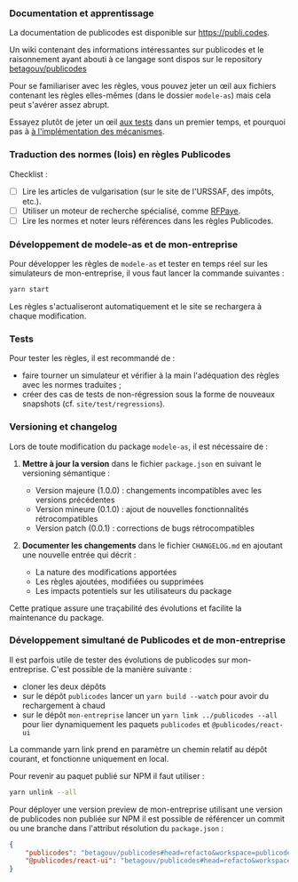 


### Documentation et apprentissage

La documentation de publicodes est disponible sur https://publi.codes.

Un wiki contenant des informations intéressantes sur publicodes et le
raisonnement ayant abouti à ce langage sont dispos sur le repository
[betagouv/publicodes](https://github.com/betagouv/publicodes/wiki)

Pour se familiariser avec les règles, vous pouvez jeter un œil aux fichiers
contenant les règles elles-mêmes (dans le dossier `modele-as`)
mais cela peut s'avérer assez abrupt.

Essayez plutôt de jeter un œil [aux tests](https://github.com/betagouv/publicodes/tree/master/core/test/m%C3%A9canismes)
dans un premier temps, et pourquoi pas à [à l'implémentation des mécanismes](https://github.com/betagouv/publicodes/tree/master/core/source/mecanisms).

### Traduction des normes (lois) en règles Publicodes

Checklist :

-   [ ] Lire les articles de vulgarisation (sur le site de l'URSSAF, des impôts, etc.).
-   [ ] Utiliser un moteur de recherche spécialisé, comme [RFPaye](https://rfpaye.grouperf.com/).
-   [ ] Lire les normes et noter leurs références dans les règles Publicodes.

### Développement de modele-as et de mon-entreprise

Pour développer les règles de `modele-as` et tester en temps réel sur les simulateurs de mon-entreprise, il vous faut lancer la commande suivantes : 
  
  ```sh
  yarn start
  ```

Les règles s'actualiseront automatiquement et le site se rechargera à chaque modification.


### Tests

Pour tester les règles, il est recommandé de :

-   faire tourner un simulateur et vérifier à la main l'adéquation des règles avec les normes traduites ;
-   créer des cas de tests de non-régression sous la forme de nouveaux snapshots (cf.
    `site/test/regressions`).

### Versioning et changelog

Lors de toute modification du package `modele-as`, il est nécessaire de :

1. **Mettre à jour la version** dans le fichier `package.json` en suivant le versioning sémantique :
   - Version majeure (1.0.0) : changements incompatibles avec les versions précédentes
   - Version mineure (0.1.0) : ajout de nouvelles fonctionnalités rétrocompatibles
   - Version patch (0.0.1) : corrections de bugs rétrocompatibles

2. **Documenter les changements** dans le fichier `CHANGELOG.md` en ajoutant une nouvelle entrée qui décrit :
   - La nature des modifications apportées
   - Les règles ajoutées, modifiées ou supprimées
   - Les impacts potentiels sur les utilisateurs du package

Cette pratique assure une traçabilité des évolutions et facilite la maintenance du package.

### Développement simultané de Publicodes et de mon-entreprise

Il est parfois utile de tester des évolutions de publicodes sur mon-entreprise. C'est possible de la manière suivante :

-   cloner les deux dépôts
-   sur le dépôt `publicodes` lancer un `yarn build --watch` pour avoir du rechargement à chaud
-   sur le dépôt `mon-entreprise` lancer un `yarn link ../publicodes --all` pour lier dynamiquement les paquets `publicodes` et `@publicodes/react-ui`

La commande yarn link prend en paramètre un chemin relatif au dépôt courant, et fonctionne uniquement en local.

Pour revenir au paquet publié sur NPM il faut utiliser :

```sh
yarn unlink --all
```

Pour déployer une version preview de mon-entreprise utilisant une version de publicodes non publiée sur NPM il est possible de référencer un commit ou une branche dans l'attribut résolution du `package.json` :

```json
{
    "publicodes": "betagouv/publicodes#head=refacto&workspace=publicodes",
    "@publicodes/react-ui": "betagouv/publicodes#head=refacto&workspace=@publicodes/react-ui"
}
```
